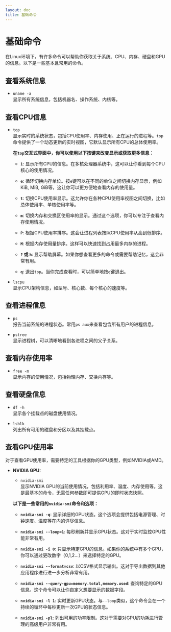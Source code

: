 ```yaml
---
layout: doc
title: 基础命令
---
```


# 基础命令

在Linux环境下，有许多命令可以帮助你获取关于系统、CPU、内存、硬盘和GPU的信息。以下是一些基本且常用的命令。

## 查看系统信息

- `uname -a`  
  显示所有系统信息，包括机器名、操作系统、内核等。

## 查看CPU信息

- `top`  
  显示实时的系统状态，包括CPU使用率、内存使用、正在运行的进程等。`top`命令提供了一个动态更新的实时视图，它默认显示所有CPU的总体使用率。

  **在`top`交互式界面中，你可以使用以下按键来改变显示或获取更多信息：**

  - **`1`**: 显示所有CPU的信息。在多核处理器系统中，这可以让你看到每个CPU核心的使用情况。
  
  - **`e`**: 循环切换内存单位。按`e`键可以在不同的单位之间切换内存显示，例如KiB, MiB, GiB等，这让你可以更方便地查看内存的使用量。
  
  - **`t`**: 切换CPU使用率显示。这允许你在各种CPU使用率视图之间切换，比如总体使用率、单核使用率等。
  
  - **`m`**: 切换内存和交换区使用率的显示。通过这个选项，你可以专注于查看内存使用情况。
  
  - **`P`**: 根据CPU使用率排序。这会让进程列表按照CPU使用率从高到低排序。
  
  - **`M`**: 根据内存使用量排序。这样可以快速找到占用最多内存的进程。
  
  - **`?` 或 `h`**: 显示帮助屏幕。如果你想查看更多的命令或需要帮助记忆，这会非常有用。
  
  - **`q`**: 退出`top`。当你完成查看时，可以简单地按`q`键退出。

- `lscpu`  
  显示CPU架构信息，如型号、核心数、每个核心的速度等。

## 查看进程信息

- `ps`  
  报告当前系统的进程状态。常用`ps aux`来查看包含所有用户的进程信息。

- `pstree`  
  显示进程树，可以清晰地看到各进程之间的父子关系。

## 查看内存使用率

- `free -m`  
  显示内存的使用情况，包括物理内存、交换内存等。

## 查看硬盘信息

- `df -h`  
  显示各个挂载点的磁盘使用情况。

- `lsblk`  
  列出所有可用的磁盘和分区以及其挂载点。

## 查看GPU使用率

对于查看GPU使用率，需要特定的工具根据你的GPU类型，例如NVIDIA或AMD。

- **NVIDIA GPU:**
  - `nvidia-smi`  
  显示NVIDIA GPU的当前使用情况，包括利用率、温度、内存使用等。这是最基本的命令，无需任何参数即可提供GPU的即时状态快照。

  **以下是一些常用的`nvidia-smi`命令和选项：**

  - **`nvidia-smi -q`**: 显示详细的GPU状态。这个选项会提供包括电源管理、时钟速度、温度等在内的详尽信息。

  - **`nvidia-smi --loop=1`**: 每秒刷新并显示GPU状态。这对于实时监控GPU性能非常有用。

  - **`nvidia-smi -i 0`**: 只显示特定GPU的信息。如果你的系统中有多个GPU，你可以通过更改数字（0,1,2...）来选择特定的GPU。

  - **`nvidia-smi --format=csv`**: 以CSV格式显示输出。这对于导出数据到其他应用程序进行进一步分析非常有用。

  - **`nvidia-smi --query-gpu=memory.total,memory.used`**: 查询特定的GPU信息。这个命令可以让你自定义想要显示的数据字段。

  - **`nvidia-smi -l 1`**: 实时更新GPU状态。与`--loop`类似，这个命令会在一个持续的循环中每秒更新一次GPU的状态信息。

  - **`nvidia-smi -pl`**: 列出可用的功率限制。这对于需要对GPU的功耗进行管理的高级用户非常有用。


<!-- - **Bitman:**
  - Todo。。。 -->

